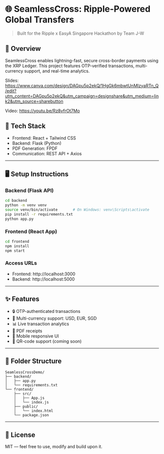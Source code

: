 # 🌐 SeamlessCross: Ripple-Powered Global Transfers

> Built for the Ripple x EasyA Singapore Hackathon by Team J-W

## 🚀 Overview

SeamlessCross enables lightning-fast, secure cross-border payments using the XRP Ledger. This project features OTP-verified transactions, multi-currency support, and real-time analytics. 

Slides: https://www.canva.com/design/DAGpu5p2ekQ/1HgGk6mbwtUnMIzyaRTn_Q/edit?utm_content=DAGpu5p2ekQ&utm_campaign=designshare&utm_medium=link2&utm_source=sharebutton 

Video: https://youtu.be/Rz8vfrOt7Mo

## 🧱 Tech Stack

- Frontend: React + Tailwind CSS
- Backend: Flask (Python)
- PDF Generation: FPDF
- Communication: REST API + Axios

---

## 🖥️ Setup Instructions

### Backend (Flask API)
```bash
cd backend
python -m venv venv
source venv/bin/activate       # On Windows: venv\Scripts\activate
pip install -r requirements.txt
python app.py
```

### Frontend (React App)
```bash
cd frontend
npm install
npm start
```

### Access URLs
- Frontend: http://localhost:3000
- Backend: http://localhost:5000

---

## ✨ Features

- 🔒 OTP-authenticated transactions
- 💱 Multi-currency support: USD, EUR, SGD
- 📊 Live transaction analytics
- 📄 PDF receipts
- 📱 Mobile responsive UI
- 🔗 QR-code support (coming soon)

---

## 📂 Folder Structure

```
SeamlessCrossDemo/
├── backend/
│   ├── app.py
│   └── requirements.txt
└── frontend/
    ├── src/
    │   ├── App.js
    │   └── index.js
    ├── public/
    │   └── index.html
    └── package.json
```

---

## 📜 License

MIT — feel free to use, modify and build upon it.
